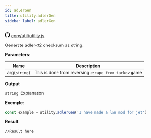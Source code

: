 ```yaml
---
id: adlerGen
title: utility.adlerGen
sidebar_label: adlerGen
---
```

![](/img/github.png) [core/util/utility.js](https://github.com/TrustedSourceLeaks/LeakedServer/blob/master/core/util/utility.js)

Generate adler-32 checksum as string. 

**Parameters**:

Name  |   Description 
----------- |   -----------
arg(`string`)  |   This is done from reversing `escape from tarkov` game


**Output**:

`string`: Explanation


**Exemple**:
```js
const example = utility.adlerGen('I have made a lan mod for jet')
```

**Result**:
```
//Result here
```